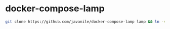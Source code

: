 # docker-compose-lamp

```bash
git clone https://github.com/javanile/docker-compose-lamp lamp && ln -s lamp/docker-compose.yml docker-compose.yml
```
